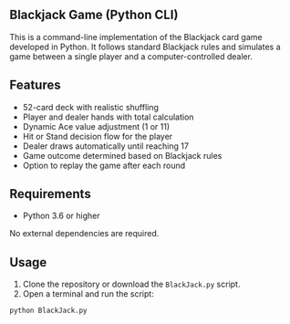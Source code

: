 ## Blackjack Game (Python CLI)

This is a command-line implementation of the Blackjack card game developed in Python. It follows standard Blackjack rules and simulates a game between a single player and a computer-controlled dealer.

## Features

- 52-card deck with realistic shuffling
- Player and dealer hands with total calculation
- Dynamic Ace value adjustment (1 or 11)
- Hit or Stand decision flow for the player
- Dealer draws automatically until reaching 17
- Game outcome determined based on Blackjack rules
- Option to replay the game after each round

## Requirements

- Python 3.6 or higher

No external dependencies are required.

## Usage

1. Clone the repository or download the `BlackJack.py` script.
2. Open a terminal and run the script:

```bash
python BlackJack.py
